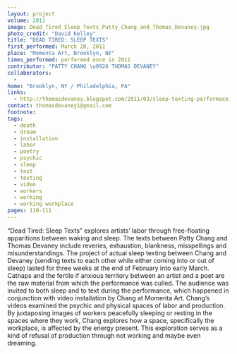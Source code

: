 ```yaml
---
layout: project
volume: 2011
image: Dead_Tired_Sleep_Texts_Patty_Chang_and_Thomas_Devaney.jpg
photo_credit: "David Kelley"
title: "DEAD TIRED: SLEEP TEXTS"
first_performed: March 20, 2011
place: "Momenta Art, Brooklyn, NY"
times_performed: performed once in 2011
contributor: "PATTY CHANG \u0026 THOMAS DEVANEY"
collaborators: 
  - 
home: "Brooklyn, NY / Philadelphia, PA"
links: 
  - http://thomasdevaney.blogspot.com/2011/03/sleep-texting-performace-with-patty.html
contact: thomasdevaney1@gmail.com
footnote: 
tags: 
  - death
  - dream
  - installation
  - labor
  - poetry
  - psychic
  - sleep
  - text
  - texting
  - video
  - workers
  - working
  - working workplace
pages: 110-111
---
```


“Dead Tired: Sleep Texts” explores artists’ labor through free-floating apparitions between waking and sleep. The texts between Patty Chang and Thomas Devaney include reveries, exhaustion, blankness, misspellings and misunderstandings. The project of actual sleep texting between Chang and Devaney (sending texts to each other while either coming into or out of sleep) lasted for three weeks at the end of February into early March. Catnaps and the fertile if anxious territory between an artist and a poet are the raw material from which the performance was culled. The audience was invited to both sleep and to text during the performance, which happened in conjunction with video installation by Chang at Momenta Art. Chang’s videos examined the psychic and physical spaces of labor and production. By juxtaposing images of workers peacefully sleeping or resting in the spaces where they work, Chang explores how a space, specifically the workplace, is affected by the energy present. This exploration serves as a kind of refusal of production through not working and maybe even dreaming.
